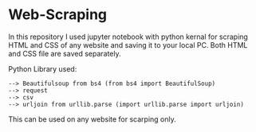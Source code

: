 # Web-Scraping

In this repository I used jupyter notebook with python kernal for scraping HTML and CSS of any website and saving it to your local PC. Both HTML and CSS file are saved separately.

Python Library used:

	--> Beautifulsoup from bs4 (from bs4 import BeautifulSoup)
 	--> request
	--> csv
 	--> urljoin from urllib.parse (import urllib.parse import urljoin)


  This can be used on any website for scarping only.
